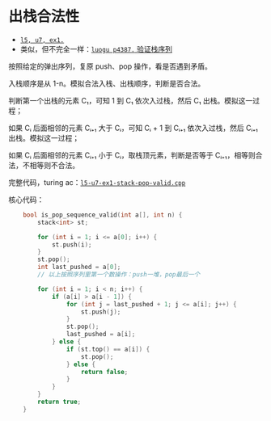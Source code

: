 # 出栈合法性

- [`l5, u7, ex1.`](https://oj.youdao.com/course/37/277/1#/1/14193)
- 类似，但不完全一样：[`luogu p4387.` 验证栈序列](https://www.luogu.com.cn/problem/P4387)

按照给定的弹出序列，复原 push、pop 操作，看是否遇到矛盾。

入栈顺序是从 1-n。模拟合法入栈、出栈顺序，判断是否合法。

判断第一个出栈的元素 C₁，可知 1 到 C₁ 依次入过栈，然后 C₁ 出栈。模拟这一过程；

如果 Cᵢ 后面相邻的元素 Cᵢ₊₁ 大于 Cᵢ，可知 Cᵢ + 1 到 Cᵢ₊₁ 依次入过栈，然后 Cᵢ₊₁ 出栈。模拟这一过程；

如果 Cᵢ 后面相邻的元素 Cᵢ₊₁ 小于 Cᵢ，取栈顶元素，判断是否等于 Cᵢ₊₁，相等则合法，不相等则不合法。

完整代码，turing ac：[`l5-u7-ex1-stack-pop-valid.cpp`](code/l5-u7-ex1-stack-pop-valid.cpp)

核心代码：

```cpp
    bool is_pop_sequence_valid(int a[], int n) {
        stack<int> st;

        for (int i = 1; i <= a[0]; i++) {
            st.push(i);
        }
        st.pop();
        int last_pushed = a[0];
        // 以上按照序列里第一个数操作：push一堆，pop最后一个

        for (int i = 1; i < n; i++) {
            if (a[i] > a[i - 1]) {
                for (int j = last_pushed + 1; j <= a[i]; j++) {
                    st.push(j);
                }
                st.pop();
                last_pushed = a[i];
            } else {
                if (st.top() == a[i]) {
                    st.pop();
                } else {
                    return false;
                }
            }
        }
        return true;
    }
```
